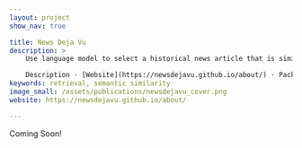 ```yaml
---
layout: project
show_nav: true

title: News Deja Vu
description: >
    Use language model to select a historical news article that is similar in its use of language to a modern news article.

    Description · [Website](https://newsdejavu.github.io/about/) · Package · [Paper](redirects/publications/newsdejavu) · [Github](https://github.com/dell-research-harvard/newsdejavu)
keywords: retrieval, semantic similarity
image_small: /assets/publications/newsdejavu_cover.png
website: https://newsdejavu.github.io/about/

---
```


Coming Soon!